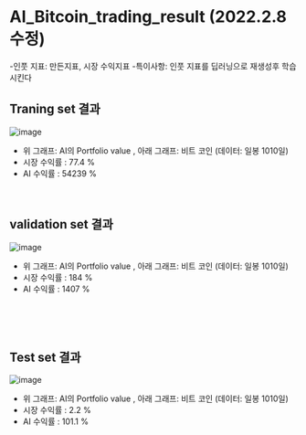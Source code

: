 # AI_Bitcoin_trading_result (2022.2.8 수정)

-인풋 지표: 만든지표, 시장 수익지표
-특이사항: 인풋 지표를 딥러닝으로 재생성후 학습시킨다

## Traning set 결과
![image](https://user-images.githubusercontent.com/60399060/152996989-2f2cfda6-b2fd-4e2a-8a39-f34ab641af82.png)
- 위 그래프: AI의 Portfolio value , 아래 그래프: 비트 코인  (데이터: 일봉 1010일)
- 시장 수익률 : 77.4 %
- AI 수익률 : 54239 %
 <br/><br/><br/>

## validation set 결과
![image](https://user-images.githubusercontent.com/60399060/152996777-c3b90284-7522-41aa-8f2f-ee940a168450.png)
- 위 그래프: AI의 Portfolio value , 아래 그래프: 비트 코인  (데이터: 일봉 1010일)
- 시장 수익률 : 184 %
- AI 수익률 : 1407 %

 <br/><br/><br/>
 
## Test set 결과
![image](https://user-images.githubusercontent.com/60399060/152996869-7cbc3089-a4dd-470c-a7fa-a257b6e486f4.png)
- 위 그래프: AI의 Portfolio value , 아래 그래프: 비트 코인  (데이터: 일봉 1010일)
- 시장 수익률 : 2.2 %
- AI 수익률 : 101.1 %
